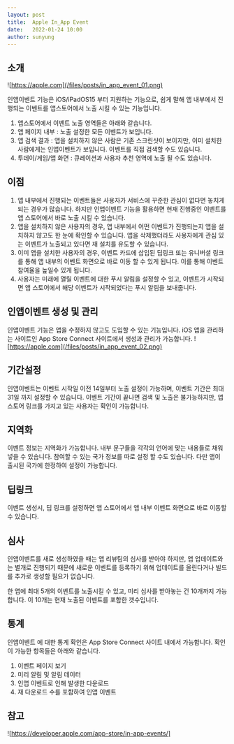 ```yaml
---
layout: post
title:  Apple In_App Event
date:   2022-01-24 10:00
author: sunyung
---
```


## 소개

![https://apple.com](/files/posts/in_app_event_01.png)

인앱이벤트 기능은 iOS/iPadOS15 부터 지원하는 기능으로, 쉽게 말해 앱 내부에서 진행되는 이벤트를 앱스토어에서 노출 시킬 수 있는 기능입니다.

1. 앱스토어에서 이벤트 노출 영역들은 아래와 같습니다.
2. 앱 페이지 내부 : 노출 설정한 모든 이벤트가 보입니다.
3. 앱 검색 결과 : 앱을 설치하지 않은 사람은 기존 스크린샷이 보이지만, 이미 설치한 사람에게는 인앱이벤트가 보입니다. 이벤트를 직접 검색할 수도 있습니다.
4. 투데이/게임/앱 화면 : 큐레이션과 사용자 추천 영역에 노출 될 수도 있습니다.


## 이점

1. 앱 내부에서 진행되는 이벤트들은 사용자가 서비스에 꾸준한 관심이 없다면 놓치게 되는 경우가 많습니다. 하지만 인앱이벤트 기능을 활용하면 현재 진행중인 이벤트를 앱 스토어에서 바로 노출 시킬 수 있습니다.
2. 앱을 설치하지 않은 사용자의 경우, 앱 내부에서 어떤 이벤트가 진행되는지 앱을 설치하지 않고도 한 눈에 확인할 수 있습니다. 앱을 삭제했더라도 사용자에게 관심 있는 이벤트가 노출되고 있다면 재 설치를 유도할 수 있습니다.
3. 이미 앱을 설치한 사용자의 경우, 이벤트 카드에 삽입된 딥링크 또는 유니버셜 링크를 통해 앱 내부의 이벤트 화면으로 바로 이동 할 수 있게 됩니다. 이를 통해 이벤트 참여율을 높일수 있게 됩니다.
4. 사용자는 미래에 열릴 이벤트에 대한 푸시 알림을 설정할 수 있고, 이벤트가 시작되면 앱 스토어에서 해당 이벤트가 시작되었다는 푸시 알림을 보내줍니다.


## 인앱이벤트 생성 및 관리

인앱이벤트 기능은 앱을 수정하지 않고도 도입할 수 있는 기능입니다. iOS 앱을 관리하는 사이트인 App Store Connect 사이트에서 생성과 관리가 가능합니다.
![https://apple.com](/files/posts/in_app_event_02.png)

## 기간설정

인앱이벤트는 이벤트 시작일 이전 14일부터 노출 설정이 가능하며, 이벤트 기간은 최대 31일 까지 설정할 수 있습니다.
이벤트 기간이 끝나면 검색 및 노출은 불가능하지만, 앱 스토어 링크를 가지고 있는 사용자는 확인이 가능합니다.


## 지역화

이벤트 정보는 지역화가 가능합니다. 내부 문구들을 각각의 언어에 맞는 내용들로 채워넣을 수 있습니다. 참여할 수 있는 국가 정보를 따로 설정 할 수도 있습니다. 다만 앱이 출시된 국가에 한정하여 설정이 가능합니다.


## 딥링크

이벤트 생성시, 딥 링크를 설정하면 앱 스토어에서 앱 내부 이벤트 화면으로 바로 이동할 수 있습니다.


## 심사

인앱이벤트를 새로 생성하였을 때는 앱 리뷰팀의 심사를 받아야 하지만, 앱 업데이트와는 별개로 진행되기 때문에 새로운 이벤트를 등록하기 위해 업데이트를 올린다거나 빌드를 추가로 생성할 필요가 없습니다.

한 앱에 최대 5개의 이벤트를 노출시킬 수 있고, 미리 심사를 받아놓는 건 10개까지 가능합니다. 이 10개는 현재 노출된 이벤트를 포함한 갯수입니다.


## 통계

인앱이벤트 에 대한 통계 확인은 App Store Connect 사이트 내에서 가능합니다. 확인이 가능한 항목들은 아래와 같습니다.

1. 이벤트 페이지 보기
2. 미리 알림 및 알림 데이터
3. 인앱 이벤트로 인해 발생한 다운로드
4. 재 다운로드 수를 포함하여 인앱 이벤트


## 참고
![https://developer.apple.com/app-store/in-app-events/]
